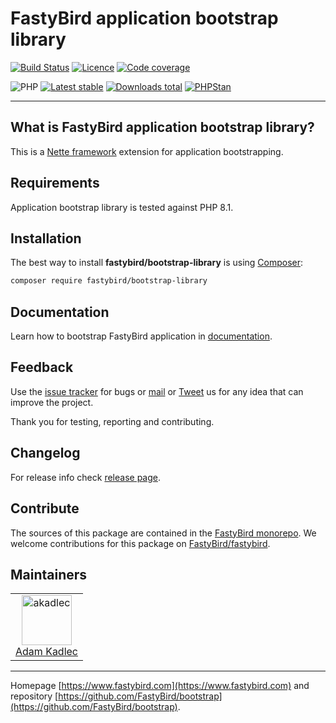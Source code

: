 # FastyBird application bootstrap library

[![Build Status](https://badgen.net/github/checks/FastyBird/bootstrap-library/main?cache=300&style=flast-square)](https://github.com/FastyBird/bootstrap-library/actions)
[![Licence](https://badgen.net/github/license/FastyBird/bootstrap?cache=300&style=flast-square)](https://github.com/FastyBird/bootstrap-library/blob/main/LICENSE.md)
[![Code coverage](https://badgen.net/coveralls/c/github/FastyBird/bootstrap?cache=300&style=flast-square)](https://coveralls.io/r/FastyBird/bootstrap)

![PHP](https://badgen.net/packagist/php/FastyBird/bootstrap?cache=300&style=flast-square)
[![Latest stable](https://badgen.net/packagist/v/FastyBird/bootstrap-library/latest?cache=300&style=flast-square)](https://packagist.org/packages/FastyBird/bootstrap)
[![Downloads total](https://badgen.net/packagist/dt/FastyBird/bootstrap?cache=300&style=flast-square)](https://packagist.org/packages/FastyBird/bootstrap)
[![PHPStan](https://img.shields.io/badge/PHPStan-enabled-brightgreen.svg?style=flat-square)](https://github.com/phpstan/phpstan)

***

## What is FastyBird application bootstrap library?

This is a [Nette framework](https://nette.org) extension for application bootstrapping.

## Requirements

Application bootstrap library is tested against PHP 8.1.

## Installation

The best way to install **fastybird/bootstrap-library** is using [Composer](http://getcomposer.org/):

```sh
composer require fastybird/bootstrap-library
```

## Documentation

Learn how to bootstrap FastyBird application
in [documentation](https://github.com/FastyBird/bootstrap-library/blob/main/docs/index.md).

## Feedback

Use the [issue tracker](https://github.com/FastyBird/fastybird/issues) for bugs
or [mail](mailto:code@fastybird.com) or [Tweet](https://twitter.com/fastybird) us for any idea that can improve the
project.

Thank you for testing, reporting and contributing.

## Changelog

For release info check [release page](https://github.com/FastyBird/fastybird/releases).

## Contribute

The sources of this package are contained in the [FastyBird monorepo](https://github.com/FastyBird/fastybird). We welcome contributions for this package on [FastyBird/fastybird](https://github.com/FastyBird/).

## Maintainers

<table>
	<tbody>
		<tr>
			<td align="center">
				<a href="https://github.com/akadlec">
					<img alt="akadlec" width="80" height="80" src="https://avatars3.githubusercontent.com/u/1866672?s=460&amp;v=4" />
				</a>
				<br>
				<a href="https://github.com/akadlec">Adam Kadlec</a>
			</td>
		</tr>
	</tbody>
</table>

***
Homepage [https://www.fastybird.com](https://www.fastybird.com) and
repository [https://github.com/FastyBird/bootstrap](https://github.com/FastyBird/bootstrap).
